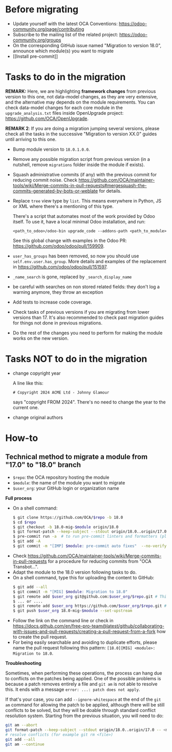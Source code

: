 # Before migrating

* Update yourself with the latest OCA Conventions: https://odoo-community.org/page/contributing
* Subscribe to the mailing list of the related project: https://odoo-community.org/groups
* On the corresponding GitHub issue named "Migration to version 18.0", announce which module(s) you want to migrate
* [[Install pre-commit]]

# Tasks to do in the migration

**REMARK:** Here, we are highlighting **framework changes** from previous version to this one, not data-model changes, as they are very extensive, and the alternative may depends on the module requirements. You can check data-model changes for each core module in the `upgrade_analysis.txt` files inside OpenUpgrade project: https://github.com/OCA/OpenUpgrade.

**REMARK 2**: If you are doing a migration jumping several versions, please check all the tasks in the successive "Migration to version XX.0" guides until arriving to this one.

* Bump module version to `18.0.1.0.0`.
* Remove any possible migration script from previous version (in a nutshell, remove `migrations` folder inside the module if exists).
* Squash administrative commits (if any) with the previous commit for reducing commit noise. Check https://github.com/OCA/maintainer-tools/wiki/Merge-commits-in-pull-requests#mergesquash-the-commits-generated-by-bots-or-weblate for details.
* Replace `tree` view type by `list`. This means everywhere in Python, JS or XML where there's a mentioning of this type.

  There's a script that automates most of the work provided by Odoo itself. To use it, have a local minimal Odoo installation, and run:

  ```shell
  <path_to_odoo>/odoo-bin upgrade_code --addons-path <path_to_module>
  ```

  See this global change with examples in the Odoo PR: https://github.com/odoo/odoo/pull/159909.
* `user_has_groups` has been removed, so now you should use `self.env.user.has_group`. More details and examples of the replacement in https://github.com/odoo/odoo/pull/151597.
* `_name_search` is gone, replaced by `_search_display_name`
* be careful with searches on non stored related fields: they don't log a warning anymore, they throw an exception
* Add tests to increase code coverage.
* Check tasks of previous versions if you are migrating from lower versions than 17. It's also recommended to check past migration guides for things not done in previous migrations.
* Do the rest of the changes you need to perform for making the module works on the new version.

# Tasks NOT to do in the migration

* change copyright year

  A line like this:

  ```
  # Copyright 2024 ACME Ltd - Johnny Glamour
  ```
  says "copyright FROM 2024". There's no need to change the year to the current one.

* change original authors

# How-to

## Technical method to migrate a module from "17.0" to "18.0" branch

* `$repo`: the OCA repository hosting the module
* `$module`: the name of the module you want to migrate
* `$user_org`: your GitHub login or organization name

**Full process**

* On a shell command:
  ```bash
  $ git clone https://github.com/OCA/$repo -b 18.0
  $ cd $repo
  $ git checkout -b 18.0-mig-$module origin/18.0
  $ git format-patch --keep-subject --stdout origin/18.0..origin/17.0 -- $module | git am -3 --keep
  $ pre-commit run -a  # to run pre-commit linters and formatters (please ignore pylint errors at this stage)
  $ git add -A
  $ git commit -m "[IMP] $module: pre-commit auto fixes"  --no-verify  # it is important to do all the formatting in one commit the first time
  ```
* Check https://github.com/OCA/maintainer-tools/wiki/Merge-commits-in-pull-requests for a procedure for reducing commits from "OCA Transbot...".
* Adapt the module to the 18.0 version following tasks to do.
* On a shell command, type this for uploading the content to GitHub:
  ```bash
  $ git add --all
  $ git commit -m "[MIG] $module: Migration to 18.0"
  $ git remote add $user_org git@github.com:$user_org/$repo.git # This mode requires an SSH key in the GitHub account
  $ ... or ....
  $ git remote add $user_org https://github.com/$user_org/$repo.git # This will required to enter user/password each time
  $ git push $user_org 18.0-mig-$module --set-upstream
  ```
* Follow the link on the command line or check in https://docs.github.com/en/free-pro-team@latest/github/collaborating-with-issues-and-pull-requests/creating-a-pull-request-from-a-fork how to create the pull request.
* For being easily searchable and avoiding to duplicate efforts, please name the pull request following this pattern: `[18.0][MIG] <module>: Migration to 18.0`.

**Troubleshooting**

Sometimes, when performing these operations, the process can hang due to conflicts on the patches being applied. One of the possible problems is because a patch removes entirely a file and `git am` is not able to resolve this. It ends with a message `error: ...: patch does not apply`.

If that's your case, you can add `--ignore-whitespace` at the end of the `git am` command for allowing the patch to be applied, although there will be still conflicts to be solved, but they will be doable through standard conflict resolution system. Starting from the previous situation, you will need to do:

```bash
git am --abort
git format-patch --keep-subject --stdout origin/18.0..origin/17.0 -- <module path> | git am -3 --keep --ignore-whitespace
# resolve conflicts (for example git rm <file>)
git add --all
git am --continue
```
